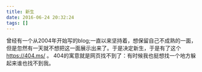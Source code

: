 ```yaml
---
title: 新生
date: 2016-06-24 20:32:24
tags: []
---
```


曾经有一个从2004年开始写的blog;一直以来坚持着，想保留自己不成熟的一面，但是忽然有一天就不想把这一面展示出来了。于是决定新生，于是有了这个 https://404.ms/ 。
404的寓意就是网页找不到了：有时候我也挺想找一个地方躲起来谁也找不到我。
